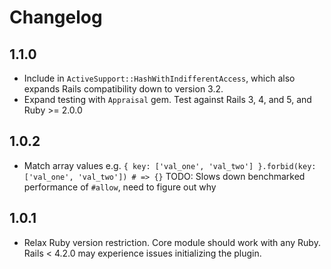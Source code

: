 # Changelog
1.1.0
-----
* Include in `ActiveSupport::HashWithIndifferentAccess`, which also expands Rails compatibility down to version 3.2.
* Expand testing with `Appraisal` gem. Test against Rails 3, 4, and 5, and Ruby >= 2.0.0

1.0.2
-----
* Match array values e.g. `{ key: ['val_one', 'val_two'] }.forbid(key: ['val_one', 'val_two']) # => {}` TODO: Slows down benchmarked performance of `#allow`, need to figure out why

1.0.1
-----
* Relax Ruby version restriction. Core module should work with any Ruby. Rails < 4.2.0 may experience issues initializing the plugin.
